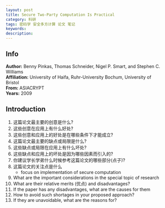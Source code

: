 ```yaml
---
layout: post
title: Secure Two-Party Computation Is Practical
category: 科研
tags: 密码学 安全多方计算 论文 笔记
keywords: 
description:
---
```


## Info

**Author:** Benny Pinkas, Thomas Schneider, Nigel P. Smart, and Stephen C. Williams  
**Affiliation:** University of Haifa, Ruhr-University Bochum, University of Bristol  
**From:** ASIACRYPT  
**Years:** 2009  

## Introduction

1. 这篇论文最主要的创意是什么?  
2. 这些创意在应用上有什么好处?  
3. 这些创意和应用上的好处是在哪些条件下才能成立?  
4. 这篇论文最主要的缺点或局限是什么?  
5. 这些缺点或局限在应用上有什么坏处?  
6. 这些缺点和应用上的坏处是因为哪些因素而引入的?  
7. 你建议学长学弟什么时候参考这篇论文的哪些部分(点子)?
8. 这篇论文的关注点是什么
   +  focus on implementation of secure computation
9.  What are the important considerations in the special topic of research
10. What are their relative merits (优点) and disadvantages?
11. If the paper has any disadvantages, what are the causes for them
12. How to avoid such shortages in your proposed approach?
13. If they are unavoidable, what are the reasons for?